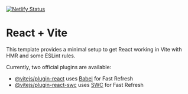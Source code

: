 
[![Netlify Status](https://api.netlify.com/api/v1/badges/7c1ccc7a-e04d-41ef-82b8-45605f1ed0a6/deploy-status)](https://app.netlify.com/sites/glowing-flan-69a15b/deploys)

# React + Vite

This template provides a minimal setup to get React working in Vite with HMR and some ESLint rules.

Currently, two official plugins are available:

- [@vitejs/plugin-react](https://github.com/vitejs/vite-plugin-react/blob/main/packages/plugin-react/README.md) uses [Babel](https://babeljs.io/) for Fast Refresh
- [@vitejs/plugin-react-swc](https://github.com/vitejs/vite-plugin-react-swc) uses [SWC](https://swc.rs/) for Fast Refresh
